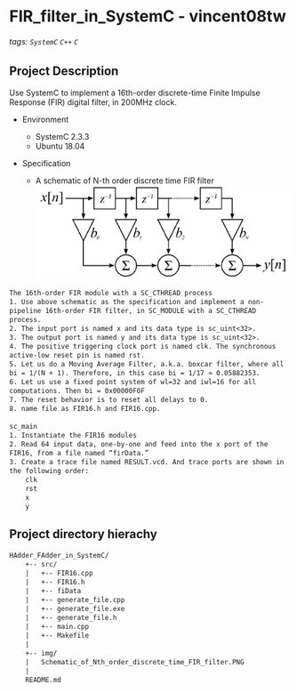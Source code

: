 # FIR_filter_in_SystemC - vincent08tw
###### tags: `SystemC` `C++` `C`

## Project Description
Use SystemC to implement a 16th-order discrete-time Finite Impulse Response (FIR) digital filter, in 200MHz clock.

* Environment
	* SystemC 2.3.3
	* Ubuntu 18.04

* Specification  
	* A schematic of N-th order discrete time FIR filter  
		![](./img/Schematic_of_Nth_order_discrete_time_FIR_filter.PNG)  
```
The 16th-order FIR module with a SC_CTHREAD process
1. Use above schematic as the specification and implement a non-pipeline 16th-order FIR filter, in SC_MODULE with a SC_CTHREAD process.
2. The input port is named x and its data type is sc_uint<32>.
3. The output port is named y and its data type is sc_uint<32>.
4. The positive triggering clock port is named clk. The synchronous active-low reset pin is named rst.
5. Let us do a Moving Average Filter, a.k.a. boxcar filter, where all bi = 1/(N + 1). Therefore, in this case bi = 1/17 ≈ 0.05882353.
6. Let us use a fixed point system of wl=32 and iwl=16 for all computations. Then bi = 0x00000F0F
7. The reset behavior is to reset all delays to 0.
8. name file as FIR16.h and FIR16.cpp.

sc_main
1. Instantiate the FIR16 modules
2. Read 64 input data, one-by-one and feed into the x port of the FIR16, from a file named “firData.”
3. Create a trace file named RESULT.vcd. And trace ports are shown in the following order:
	clk
	rst
	x
	y
```

## Project directory hierachy
```
HAdder_FAdder_in_SystemC/
    +-- src/
    |   +-- FIR16.cpp
    |   +-- FIR16.h
    |   +-- fiData
    |   +-- generate_file.cpp
    |   +-- generate_file.exe
    |   +-- generate_file.h
    |   +-- main.cpp
    |   +-- Makefile
    |
    +-- img/
    |   Schematic_of_Nth_order_discrete_time_FIR_filter.PNG
    |
    README.md
```























